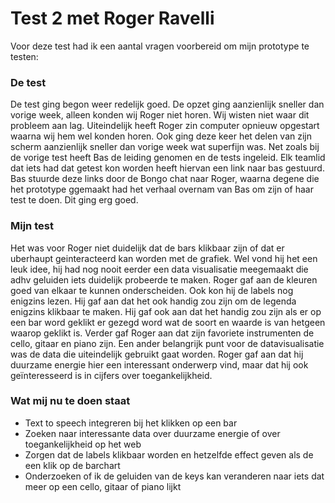 # Test 2 met Roger Ravelli

Voor deze test had ik een aantal vragen voorbereid om mijn prototype te testen:

### De test

De test ging begon weer redelijk goed. De opzet ging aanzienlijk sneller dan vorige week, alleen konden wij Roger niet horen. Wij wisten niet waar dit probleem aan lag. Uiteindelijk heeft Roger zin computer opnieuw opgestart waarna wij hem wel konden horen. Ook ging deze keer het delen van zijn scherm aanzienlijk sneller dan vorige week wat superfijn was. Net zoals bij de vorige test heeft Bas de leiding genomen en de tests ingeleid. Elk teamlid dat iets had dat getest kon worden heeft hiervan een link naar bas gestuurd. Bas stuurde deze links door de Bongo chat naar Roger, waarna degene die het prototype ggemaakt had het verhaal overnam van Bas om zijn of haar test te doen. Dit ging erg goed.


### Mijn test

Het was voor Roger niet duidelijk dat de bars klikbaar zijn of dat er uberhaupt geinteracteerd kan worden met de grafiek. Wel vond hij het een leuk idee, hij had nog nooit eerder een data visualisatie meegemaakt die adhv geluiden iets duidelijk probeerde te maken. Roger gaf aan de kleuren goed van elkaar te kunnen onderscheiden. Ook kon hij de labels nog enigzins lezen. Hij gaf aan dat het ook handig zou zijn om de legenda enigzins klikbaar te maken. Hij gaf ook aan dat het handig zou zijn als er op een bar word geklikt er gezegd word wat de soort en waarde is van hetgeen waarop geklikt is. Verder gaf Roger aan dat zijn favoriete instrumenten de cello, gitaar en piano zijn. Een ander belangrijk punt voor de datavisualisatie was de data die uiteindelijk gebruikt gaat worden. Roger gaf aan dat hij duurzame energie hier een interessant onderwerp vind, maar dat hij ook geïnteresseerd is in cijfers over toegankelijkheid.

### Wat mij nu te doen staat

* Text to speech integreren bij het klikken op een bar
* Zoeken naar interessante data over duurzame energie of over toegankelijkheid op het web
* Zorgen dat de labels klikbaar worden en hetzelfde effect geven als de een klik op de barchart
* Onderzoeken of ik de geluiden van de keys kan veranderen naar iets dat meer op een cello, gitaar of piano lijkt